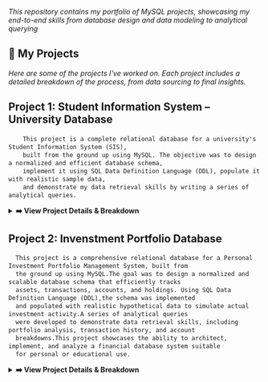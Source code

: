 <p align="center">

*This repository contains my portfolio of MySQL projects, showcasing my end-to-end skills from database design and data modeling to analytical querying*

## 🚀 My Projects  
*Here are some of the projects I've worked on. Each project includes a detailed breakdown of the process, from data sourcing to final insights.*

   ## Project 1: Student Information System – University Database
        This project is a complete relational database for a university's Student Information System (SIS), 
        built from the ground up using MySQL. The objective was to design a normalized and efficient database schema,
        implement it using SQL Data Definition Language (DDL), populate it with realistic sample data, 
        and demonstrate my data retrieval skills by writing a series of analytical queries.
 <details>
  <summary><strong>➡️ View Project Details & Breakdown</strong></summary>
    <br>
    
   **ERD Diagram** ![**ERD Diagram**](https://github.com/antonjeeva5/MySQL-Projects/blob/main/University%20data%20base/Student%20Information%20System%20ERD.png)
   ---
<div align="center">

## Introduction & Project Objective

</div>

This project is a complete relational database for a university's Student Information System (SIS), built from the ground up using MySQL. The objective was to design a normalized and efficient database schema, implement it using SQL Data Definition Language (DDL), populate it with realistic sample data, and demonstrate data retrieval skills by writing a series of analytical queries.

This project showcases the ability to:
- Translate requirements into a logical and physical database design.
- Write clean, well-structured SQL code.
- Understand and implement relational concepts like primary keys, foreign keys, and normalization.
- Query a database to extract meaningful insights.
 
<div align="center">
   
## Database Schema & Design (The ERD)

</div>

* Students: Individuals enrolled in the institution, with attributes like student ID, name, date of birth, email, and phone number.
* Instructors: Faculty members who teach courses, identified by instructor ID, name, and email.
* Courses: Academic subjects offered, each with a unique course ID, name, description, credits, and a reference to the instructor teaching it.
* Enrollments: A junction entity that records which students are enrolled in which courses, including enrollment date and grade. This table uses foreign keys to link students and courses, modeling a many-to-many relationship

<div align="center">
   
## Technologies & Tools Used 

</div>

* Database : MySQL
* Schema Design & ERD : MySQL Workbench & Draw.io
* SQL Scripting : DDL, DML, DQL

<div align="center">
   
## Relationships 

</div>

     * A student can enroll in multiple courses, and a course can have multiple students (many-to-many, implemented via the Enrollments table).
     * Each course is taught by one instructor (one-to-many from Instructor to Course).
     
<div align="center">
   
## Example Queries & Insights

</div>
         Here are some examples of questions this database can answer.
         
   **Query 1: Which students are enrolled in 'Introduction to Programming'?**

                  SELECT c.CourseName, COUNT(e.Student_ID) AS NumberOfStudents
                  FROM Courses c
                  LEFT JOIN Enrollments e ON c.Course_ID = e.Course_ID
                  GROUP BY c.CourseName
                  ORDER BY NumberOfStudents DESC;
                  
   ## Other Questions
   * Which students have not enrolled in any courses?
   * What is the total number of credits a student is taking this semester?

 </details>

## Project 2: Invenstment Portfolio Database
      This project is a comprehensive relational database for a Personal Investment Portfolio Management System, built from 
      the ground up using MySQL.The goal was to design a normalized and scalable database schema that efficiently tracks 
      assets, transactions, accounts, and holdings. Using SQL Data Definition Language (DDL),the schema was implemented
      and populated with realistic hypothetical data to simulate actual investment activity.A series of analytical queries
      were developed to demonstrate data retrieval skills, including portfolio analysis, transaction history, and account 
      breakdowns.This project showcases the ability to architect, implement, and analyze a financial database system suitable 
      for personal or educational use.
<details>
  <summary><strong>➡️ View Project Details & Breakdown</strong></summary>
    <br>
   
 **ERD Diagram** ![**ERD Diagram**](https://github.com/antonjeeva5/MySQL-Projects/blob/main/Investment%20Database/InvenstmentPortfolioDatabase_ERD.png) 
---
<div align="center">

## Introduction & Project Objective

</div>

This project is a complete relational database for a personal investment portfolio management system, built from the ground up using MySQL. The objective was to design a normalized and efficient schema capable of accurately tracking assets, accounts, transactions, and holdings. The implementation utilized SQL Data Definition Language (DDL) to enforce data integrity, incorporate strict constraints, and support advanced audit features. The database is populated with representative sample data, and its analytical power is demonstrated through a suite of SQL queries aimed at extracting actionable insights.

This project showcases the ability to:
   - Translate real-world investment tracking requirements into a robust logical and physical database design.

   - Write clean, well-structured SQL code for table definitions, indexing, and constraints.

   - Understand and implement core relational concepts such as primary keys, foreign keys, unique constraints, and normalization principles.

   - Query a multi-table database to produce portfolio analytics, history reports, and account breakdowns.

   - Implement data integrity and auditing features—such as NOT NULL constraints, foreign key enforcement, and timestamp fields—to support reliable financial reporting and analysis.

<div align="center">
   
## Database Schema & Design (The ERD)

</div>

* Assets : Represents various financial instruments like stocks, bonds, ETFs, or cryptocurrencies that can be held in the portfolio.Key attributes are asset_id (Primary Key), name, type, ticker, sector, is_active.
* Accounts : Represents the investment accounts or brokerages where assets are held and transactions are executed.Key attributes are account_id (Primary Key), name, type, opened_date, closed_date, created_at, updated_at.
* Holdings : Represents the amount of a particular asset held in a specific account, serving as the bridge between accounts and assets.Key attributes are holding_id (Primary Key), account_id (Foreign Key), asset_id (Foreign Key), quantity, UNIQUE (account_id, asset_id).
* Transactions : Logs every buy or sell event for an asset within a specific account, including quantities, prices, and fees for precise tracking and analysis.Key attributes are txn_id (Primary Key), asset_id (Foreign Key), account_id (Foreign Key), txn_date,txn_type, quantity, price_per_unit, fees

<div align="center">

## Database Relationships

</div>

| Relationship                                       | Description                                         |
| :---------------------------------------------     | :------------------------------------------------   |
| `assets.asset_id` -> `transactions.asset_id`       | One asset can have many transactions (1-to-many)    |
| `assets.asset_id` -> `holdings.asset_id`           | One asset can be linked to many holdings (1-to-many)|
| `accounts.account_id` -> `holdings.account_id`     | One account can have many holdings (1-to-many)      |
| `accounts.account_id` -> `transactions.account_id` | One account can have many transactions (1-to-many)  |
| `holdings (account_id, asset_id)`                  | Uniqueness enforced per asset/account holding       |

<div align="center">
   
## Technologies & Tools Used 
</div>

* Database : MySQL
* Schema Design & ERD : MySQL Workbench & Draw.io
* SQL Scripting : DDL, DML, DQL

<div align="center">
   
## Example Queries & Insights

</div>
         Here are some examples of questions this database can answer.

   **Query 1: What assets are held in each account, and in what quantity?**
            SELECT 
            a.c.name AS account_name,
            a.name AS asset_name,
            h.quantity
            FROM Holdings h
            JOIN Accounts ac ON h.account_id = ac.account_id
            JOIN Assets a ON h.asset_id = a.asset_id;
            
   **Query 2: What assets are held in each account, and in what quantity?**





   

